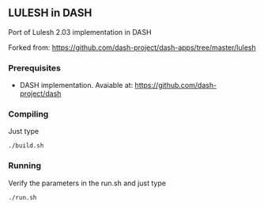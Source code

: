 ## LULESH	in DASH

Port of Lulesh 2.03 implementation in DASH

Forked from: https://github.com/dash-project/dash-apps/tree/master/lulesh

### Prerequisites
- DASH implementation. Avaiable at: https://github.com/dash-project/dash

### Compiling
Just type 

`./build.sh`

### Running
Verify the parameters in the run.sh and just type

`./run.sh`
